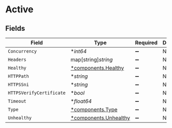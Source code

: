 # Active


## Fields

| Field                                                         | Type                                                          | Required                                                      | Description                                                   |
| ------------------------------------------------------------- | ------------------------------------------------------------- | ------------------------------------------------------------- | ------------------------------------------------------------- |
| `Concurrency`                                                 | **int64*                                                      | :heavy_minus_sign:                                            | N/A                                                           |
| `Headers`                                                     | map[string]*string*                                           | :heavy_minus_sign:                                            | N/A                                                           |
| `Healthy`                                                     | [*components.Healthy](../../models/components/healthy.md)     | :heavy_minus_sign:                                            | N/A                                                           |
| `HTTPPath`                                                    | **string*                                                     | :heavy_minus_sign:                                            | N/A                                                           |
| `HTTPSSni`                                                    | **string*                                                     | :heavy_minus_sign:                                            | N/A                                                           |
| `HTTPSVerifyCertificate`                                      | **bool*                                                       | :heavy_minus_sign:                                            | N/A                                                           |
| `Timeout`                                                     | **float64*                                                    | :heavy_minus_sign:                                            | N/A                                                           |
| `Type`                                                        | [*components.Type](../../models/components/type.md)           | :heavy_minus_sign:                                            | N/A                                                           |
| `Unhealthy`                                                   | [*components.Unhealthy](../../models/components/unhealthy.md) | :heavy_minus_sign:                                            | N/A                                                           |